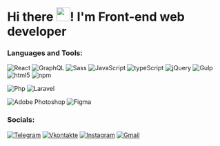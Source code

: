 <h1 align="">Hi there
<img src="https://github.com/blackcater/blackcater/raw/main/images/Hi.gif" height="32"/>! I'm Front-end web developer</h1>

### Languages and Tools:

![React](https://img.shields.io/badge/-React-090909?style=for-the-badge&logo=react&logoColor=47C5FB)
![GraphQL](https://img.shields.io/badge/-Graphql-090909?style=for-the-badge&logo=Graphql)
![Sass](https://img.shields.io/badge/-SASS-090909?style=for-the-badge&logo=sass)
![JavaScript](https://img.shields.io/badge/-JavaScript-090909?style=for-the-badge&logo=JavaScript&logoColor=E9D54D)
![typeScript](https://img.shields.io/badge/-typeScript-090909?style=for-the-badge&logo=typeScript)
![jQuery](https://img.shields.io/badge/-jQuery-090909?style=for-the-badge&logo=jQuery&logoColor=7acef4)
![Gulp](https://img.shields.io/badge/-Gulp-090909?style=for-the-badge&logo=Gulp)
![html5](https://img.shields.io/badge/-HTML5-090909?style=for-the-badge&logo=html5)
![npm](https://img.shields.io/badge/-NPM-090909?style=for-the-badge&logo=npm)

![Php](https://img.shields.io/badge/-Php-090909?style=for-the-badge&logo=Php)
![Laravel](https://img.shields.io/badge/-Laravel-090909?style=for-the-badge&logo=Laravel)

![Adobe Photoshop](https://img.shields.io/badge/-Photoshop-090909?style=for-the-badge&logo=adobePhotoshop)
![Figma](https://img.shields.io/badge/-Figma-090909?style=for-the-badge&logo=Figma)

### Socials:
[![Telegram](https://img.shields.io/badge/-Telegram-090909?style=for-the-badge&logo=telegram&logoColor=27A0D9)](https://t.me/fryse)
[![Vkontakte](https://img.shields.io/badge/-Vk-090909?style=for-the-badge&logo=Vk&logoColor=4F7DB3)](https://vk.com/vladimir_gx)
[![Instagram](https://img.shields.io/badge/-Instagram-090909?style=for-the-badge&logo=instagram)](https://www.instagram.com/vova_sakh)
[![Gmail](https://img.shields.io/badge/-Gmail-090909?style=for-the-badge&logo=Gmail)](mailto:vpavlov95007@gmail.com)

<!--
**Pavlov-Vldmr/Pavlov-Vldmr** is a ✨ _special_ ✨ repository because its `README.md` (this file) appears on your GitHub profile.

Here are some ideas to get you started:

- 🔭 I’m currently working on ...
- 🌱 I’m currently learning ...
- 👯 I’m looking to collaborate on ...
- 🤔 I’m looking for help with ...
- 💬 Ask me about ...
- 📫 How to reach me: ...
- 😄 Pronouns: ...
- ⚡ Fun fact: ...
-->
